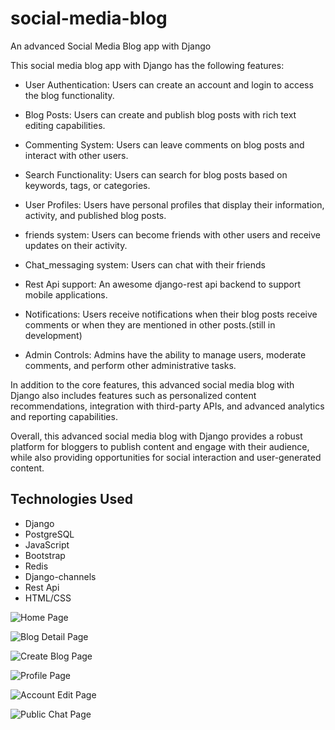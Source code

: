 # social-media-blog
An advanced Social Media Blog app with Django

This social media blog app with Django has the following features:

- User Authentication: Users can create an account and login to access the blog functionality.

- Blog Posts: Users can create and publish blog posts with rich text editing capabilities.

- Commenting System: Users can leave comments on blog posts and interact with other users.

- Search Functionality: Users can search for blog posts based on keywords, tags, or categories.

- User Profiles: Users have personal profiles that display their information, activity, and published blog posts.

- friends system: Users can become friends with other users and receive updates on their activity.

- Chat_messaging system: Users can chat with their friends

- Rest Api support: An awesome django-rest api backend to support mobile applications.

- Notifications: Users receive notifications when their blog posts receive comments or when they are mentioned in other posts.(still in development)

- Admin Controls: Admins have the ability to manage users, moderate comments, and perform other administrative tasks.

In addition to the core features, this advanced social media blog with Django also includes features such as personalized content recommendations, integration with third-party APIs, and advanced analytics and reporting capabilities.

Overall, this advanced social media blog with Django provides a robust platform for bloggers to publish content and engage with their audience, while also providing opportunities for social interaction and user-generated content.

## Technologies Used

- Django
- PostgreSQL
- JavaScript
- Bootstrap
- Redis
- Django-channels
- Rest Api
- HTML/CSS


![Home Page](site-images/detail.png)

![Blog Detail Page](site-images/home.png)

![Create Blog Page](site-images/creating.png)

![Profile Page](site-images/Profile.png)

![Account Edit Page](site-images/Edit_acc.png)

![Public Chat Page](/site-images/Public_chat.png)
